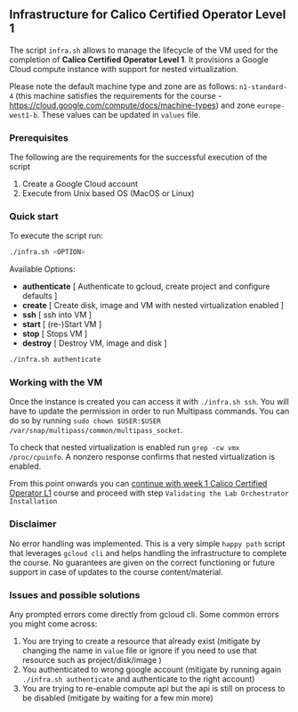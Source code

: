 ## Infrastructure for Calico Certified Operator Level 1

The script `infra.sh` allows to manage the lifecycle of the VM used for the completion of **Calico Certified Operator Level 1**. It provisions a Google Cloud compute instance with support for nested virtualization.

Please note the default machine type and zone are as follows:
`n1-standard-4` (this machine satisfies the requirements for the course -  https://cloud.google.com/compute/docs/machine-types)
and zone `europe-west1-b`. These values can be updated in `values` file.

### Prerequisites

The following are the requirements for the successful execution of the script

1. Create a Google Cloud account
2. Execute from Unix based OS (MacOS or Linux)

### Quick start

To execute the script run:

```bash
./infra.sh <OPTION>
```

Available Options:

 *   **authenticate**       [ Authenticate to gcloud, create project and configure defaults ]
 *   **create**             [ Create disk, image and VM with nested virtualization enabled ]
 *   **ssh**                [ ssh into VM ]
 *   **start**              [ (re-)Start VM ]
 *   **stop**               [ Stops VM ]
 *   **destroy**            [ Destroy VM, image and disk ]

```bash
./infra.sh authenticate
```

### Working with the VM

Once the instance is created you can access it with `./infra.sh ssh`. You will have to update the permission in order to run Multipass commands. You can do so by running `sudo chown $USER:$USER /var/snap/multipass/common/multipass_socket`.

To check that nested virtualization is enabled run `grep -cw vmx /proc/cpuinfo`. A nonzero response confirms that nested virtualization is enabled.

From this point onwards you can [continue with week 1 Calico Certified Operator L1](https://courses.academy.tigera.io/courses/course-v1:tigera+CCO-L1+CCO-L1-2020/courseware/34335c1507344450bbda775dd4460119/bf1560778a764aeaada7bb423860bcce/3?activate_block_id=block-v1%3Atigera%2BCCO-L1%2BCCO-L1-2020%2Btype%40vertical%2Bblock%404268c3adc81943c4a970a91432689321) course and proceed with step `Validating the Lab Orchestrator Installation`

### Disclaimer

No error handling was implemented. This is a very simple `happy path` script that leverages `gcloud cli` and helps handling the infrastructure to complete the course. No guarantees are given on the correct functioning or future support in case of updates to the course content/material.

### Issues and possible solutions

Any prompted errors come directly from gcloud cli. Some common errors you might come across:
1. You are trying to create a resource that already exist (mitigate by changing the name in `value` file or ignore if you need to use that resource such as project/disk/image )
2. You authenticated to wrong google account (mitigate by running again `./infra.sh authenticate` and authenticate to the right account)
3. You are trying to re-enable compute api but the api is still on process to be disabled (mitigate by waiting for a few min more)

